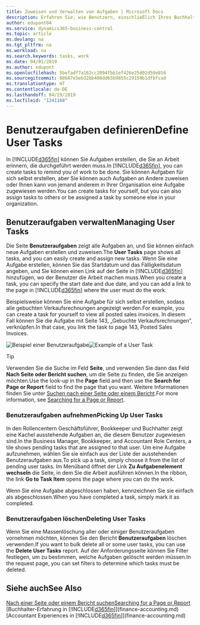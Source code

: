 ```yaml
---
title: Zuweisen und Verwalten von Aufgaben | Microsoft Docs
description: Erfahren Sie, wie Benutzern, einschließlich Ihres Buchhalters, Aufgaben in Business Central zugewiesen werden
author: edupont04
ms.service: dynamics365-business-central
ms.topic: article
ms.devlang: na
ms.tgt_pltfrm: na
ms.workload: na
ms.search.keywords: tasks, work
ms.date: 04/01/2019
ms.author: edupont
ms.openlocfilehash: 5befadf7a162cc2094fbb1ef426e25d02d50e856
ms.sourcegitcommit: 60b87e5eb32bb408dd65b9855c29159b1dfbfca8
ms.translationtype: HT
ms.contentlocale: de-DE
ms.lasthandoff: 04/29/2019
ms.locfileid: "1241168"
---
```

# <a name="define-user-tasks"></a><span data-ttu-id="d920f-103">Benutzeraufgaben definieren</span><span class="sxs-lookup"><span data-stu-id="d920f-103">Define User Tasks</span></span>
<span data-ttu-id="d920f-104">In [!INCLUDE[d365fin](includes/d365fin_md.md)] können Sie Aufgaben erstellen, die Sie an Arbeit erinnern, die durchgeführt werden muss.</span><span class="sxs-lookup"><span data-stu-id="d920f-104">In [!INCLUDE[d365fin](includes/d365fin_md.md)], you can create tasks to remind you of work to be done.</span></span> <span data-ttu-id="d920f-105">Sie können Aufgaben für sich selbst erstellen, aber Sie können auch Aufgaben an Andere zuweisen oder Ihnen kann von jemand anderem in Ihrer Organisation eine Aufgabe zugewiesen werden.</span><span class="sxs-lookup"><span data-stu-id="d920f-105">You can create tasks for yourself, but you can also assign tasks to others or be assigned a task by someone else in your organization.</span></span>  

## <a name="managing-user-tasks"></a><span data-ttu-id="d920f-106">Benutzeraufgaben verwalten</span><span class="sxs-lookup"><span data-stu-id="d920f-106">Managing User Tasks</span></span>
<span data-ttu-id="d920f-107">Die Seite **Benutzeraufgaben** zeigt alle Aufgaben an, und Sie können einfach neue Aufgaben erstellen und zuweisen.</span><span class="sxs-lookup"><span data-stu-id="d920f-107">The **User Tasks** page shows all tasks, and you can easily create and assign new tasks.</span></span> <span data-ttu-id="d920f-108">Wenn Sie eine Aufgabe erstellen, können Sie das Startdatum und das Fälligkeitsdatum angeben, und Sie können einen Link auf der Seite in [!INCLUDE[d365fin](includes/d365fin_md.md)] hinzufügen, wo der Benutzer die Arbeit machen muss.</span><span class="sxs-lookup"><span data-stu-id="d920f-108">When you create a task, you can specify the start date and due date, and you can add a link to the page in [!INCLUDE[d365fin](includes/d365fin_md.md)] where the user must do the work.</span></span>  

<span data-ttu-id="d920f-109">Beispielsweise können Sie eine Aufgabe für sich selbst erstellen, sodass alle gebuchten Verkaufsrechnungen angezeigt werden.</span><span class="sxs-lookup"><span data-stu-id="d920f-109">For example, you can create a task for yourself to view all posted sales invoices.</span></span> <span data-ttu-id="d920f-110">In diesem Fall können Sie die Aufgabe mit Seite 143, „Gebuchte Verkaufsrechnungen”, verknüpfen.</span><span class="sxs-lookup"><span data-stu-id="d920f-110">In that case, you link the task to page 143, Posted Sales Invoices.</span></span>  

<span data-ttu-id="d920f-111">![Beispiel einer Benutzeraufgabe](media/across-user-tasks/sample-user-task.png "Beispiel einer Benutzeraufgabe")</span><span class="sxs-lookup"><span data-stu-id="d920f-111">![Example of a User Task](media/across-user-tasks/sample-user-task.png "Example of a user task")</span></span>

> [!TIP]  
>  <span data-ttu-id="d920f-112">Verwenden Sie die Suche im Feld **Seite**, und verwenden Sie dann das Feld **Nach Seite oder Bericht suchen**, um die Seite zu finden, die Sie anzeigen möchten.</span><span class="sxs-lookup"><span data-stu-id="d920f-112">Use the look-up in the **Page** field and then use the **Search for Page or Report** field to find the page that you want.</span></span> <span data-ttu-id="d920f-113">Weitere Informationen finden Sie unter [Suchen nach einer Seite oder einem Bericht](ui-search.md).</span><span class="sxs-lookup"><span data-stu-id="d920f-113">For more information, see [Searching for a Page or Report](ui-search.md).</span></span>  

### <a name="picking-up-user-tasks"></a><span data-ttu-id="d920f-114">Benutzeraufgaben aufnehmen</span><span class="sxs-lookup"><span data-stu-id="d920f-114">Picking Up User Tasks</span></span>
<span data-ttu-id="d920f-115">In den Rollencentern Geschäftsführer, Bookkeeper und Buchhalter zeigt eine Kachel ausstehende Aufgaben an, die diesem Benutzer zugewiesen sind.</span><span class="sxs-lookup"><span data-stu-id="d920f-115">In the Business Manager, Bookkeeper, and Accountant Role Centers, a tile shows pending tasks that are assigned to that user.</span></span> <span data-ttu-id="d920f-116">Um eine Aufgabe aufzunehmen, wählen Sie sie einfach aus der Liste der ausstehenden Benutzeraufgaben aus.</span><span class="sxs-lookup"><span data-stu-id="d920f-116">To pick up a task, simply choose it from the list of pending user tasks.</span></span> <span data-ttu-id="d920f-117">Im Menüband öffnet der Link **Zu Aufgabenelement wechseln** die Seite, in dem Sie die Arbeit ausführen können.</span><span class="sxs-lookup"><span data-stu-id="d920f-117">In the ribbon, the link **Go to Task Item** opens the page where you can do the work.</span></span>  

<span data-ttu-id="d920f-118">Wenn Sie eine Aufgabe abgeschlossen haben, kennzeichnen Sie sie einfach als abgeschlossen.</span><span class="sxs-lookup"><span data-stu-id="d920f-118">When you have completed a task, simply mark it as completed.</span></span>  

### <a name="deleting-user-tasks"></a><span data-ttu-id="d920f-119">Benutzeraufgaben löschen</span><span class="sxs-lookup"><span data-stu-id="d920f-119">Deleting User Tasks</span></span>
<span data-ttu-id="d920f-120">Wenn Sie eine Massenlöschung aller oder einiger Benutzeraufgaben vornehmen möchten, können Sie den Bericht **Benutzeraufgaben** löschen verwenden.</span><span class="sxs-lookup"><span data-stu-id="d920f-120">If you want to bulk delete all or some user tasks, you can use the **Delete User Tasks** report.</span></span> <span data-ttu-id="d920f-121">Auf der Anforderungsseite können Sie Filter festlegen, um zu bestimmen, welche Aufgaben gelöscht werden müssen.</span><span class="sxs-lookup"><span data-stu-id="d920f-121">In the request page, you can set filters to determine which tasks must be deleted.</span></span>  

## <a name="see-also"></a><span data-ttu-id="d920f-122">Siehe auch</span><span class="sxs-lookup"><span data-stu-id="d920f-122">See Also</span></span>
[<span data-ttu-id="d920f-123">Nach einer Seite oder einem Bericht suchen</span><span class="sxs-lookup"><span data-stu-id="d920f-123">Searching for a Page or Report</span></span>](ui-search.md)  
<span data-ttu-id="d920f-124">[Buchhalter-Erfahrung in [!INCLUDE[d365fin](includes/d365fin_md.md)]](finance-accounting.md)</span><span class="sxs-lookup"><span data-stu-id="d920f-124">[Accountant Experiences in [!INCLUDE[d365fin](includes/d365fin_md.md)]](finance-accounting.md)</span></span>  
